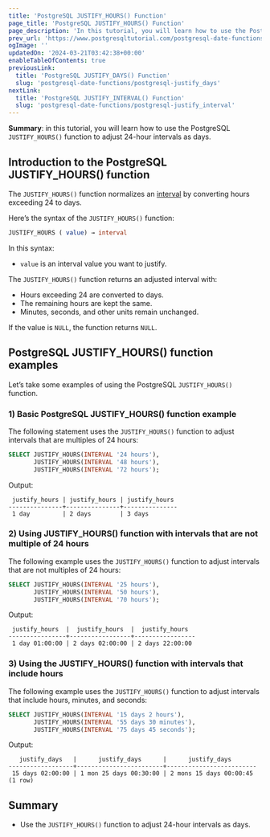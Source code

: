 ```yaml
---
title: 'PostgreSQL JUSTIFY_HOURS() Function'
page_title: 'PostgreSQL JUSTIFY_HOURS() Function'
page_description: 'In this tutorial, you will learn how to use the PostgreSQL JUSTIFY_HOURS() function to adjust 24-hour intervals as days.'
prev_url: 'https://www.postgresqltutorial.com/postgresql-date-functions/postgresql-justify_hours/'
ogImage: ''
updatedOn: '2024-03-21T03:42:38+00:00'
enableTableOfContents: true
previousLink:
  title: 'PostgreSQL JUSTIFY_DAYS() Function'
  slug: 'postgresql-date-functions/postgresql-justify_days'
nextLink:
  title: 'PostgreSQL JUSTIFY_INTERVAL() Function'
  slug: 'postgresql-date-functions/postgresql-justify_interval'
---
```


**Summary**: in this tutorial, you will learn how to use the PostgreSQL `JUSTIFY_HOURS()` function to adjust 24\-hour intervals as days.

## Introduction to the PostgreSQL JUSTIFY_HOURS() function

The `JUSTIFY_HOURS()` function normalizes an [interval](../postgresql-tutorial/postgresql-interval) by converting hours exceeding 24 to days.

Here’s the syntax of the `JUSTIFY_HOURS()` function:

```sql
JUSTIFY_HOURS ( value) → interval
```

In this syntax:

- `value` is an interval value you want to justify.

The `JUSTIFY_HOURS()` function returns an adjusted interval with:

- Hours exceeding 24 are converted to days.
- The remaining hours are kept the same.
- Minutes, seconds, and other units remain unchanged.

If the value is `NULL`, the function returns `NULL`.

## PostgreSQL JUSTIFY_HOURS() function examples

Let’s take some examples of using the PostgreSQL `JUSTIFY_HOURS()` function.

### 1\) Basic PostgreSQL JUSTIFY_HOURS() function example

The following statement uses the `JUSTIFY_HOURS()` function to adjust intervals that are multiples of 24 hours:

```sql
SELECT JUSTIFY_HOURS(INTERVAL '24 hours'),
       JUSTIFY_HOURS(INTERVAL '48 hours'),
       JUSTIFY_HOURS(INTERVAL '72 hours');
```

Output:

```text
 justify_hours | justify_hours | justify_hours
---------------+---------------+---------------
 1 day         | 2 days        | 3 days

```

### 2\) Using JUSTIFY_HOURS() function with intervals that are not multiple of 24 hours

The following example uses the `JUSTIFY_HOURS()` function to adjust intervals that are not multiples of 24 hours:

```sql
SELECT JUSTIFY_HOURS(INTERVAL '25 hours'),
       JUSTIFY_HOURS(INTERVAL '50 hours'),
       JUSTIFY_HOURS(INTERVAL '70 hours');
```

Output:

```text
 justify_hours  |  justify_hours  |  justify_hours
----------------+-----------------+-----------------
 1 day 01:00:00 | 2 days 02:00:00 | 2 days 22:00:00

```

### 3\) Using the JUSTIFY_HOURS() function with intervals that include hours

The following example uses the `JUSTIFY_HOURS()` function to adjust intervals that include hours, minutes, and seconds:

```sql
SELECT JUSTIFY_HOURS(INTERVAL '15 days 2 hours'),
       JUSTIFY_HOURS(INTERVAL '55 days 30 minutes'),
       JUSTIFY_HOURS(INTERVAL '75 days 45 seconds');
```

Output:

```text
   justify_days   |      justify_days      |      justify_days
------------------+------------------------+-------------------------
 15 days 02:00:00 | 1 mon 25 days 00:30:00 | 2 mons 15 days 00:00:45
(1 row)
```

## Summary

- Use the `JUSTIFY_HOURS()` function to adjust 24\-hour intervals as days.
